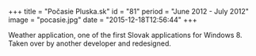 +++
title = "Počasie Pluska.sk"
id = "81"
period = "June 2012 - July 2012"
image = "pocasie.jpg"
date = "2015-12-18T12:56:44"
+++

Weather application, one of the first Slovak applications for Windows 8. Taken over by another developer and redesigned. 
